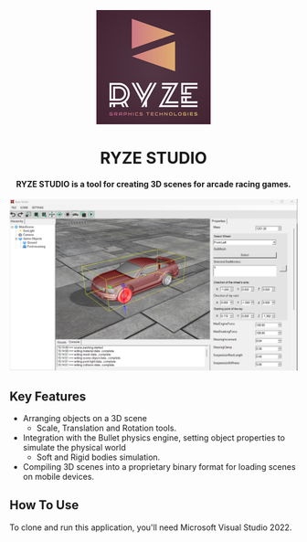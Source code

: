 <p align="center">
  <img src="https://github.com/yuriy3122/Ryze-Studio/blob/main/logo.jpeg" />
</p>

<h1 align="center">RYZE STUDIO</h1>
<h4 align="center">RYZE STUDIO is a tool for creating 3D scenes for arcade racing games.</h4>

<img src="https://github.com/yuriy3122/Ryze-Studio/blob/main/RYZE%20Studio.jpg" alt="Screenshot">

## Key Features

* Arranging objects on a 3D scene
  - Scale, Translation and Rotation tools.
* Integration with the Bullet physics engine, setting object properties to simulate the physical world
  - Soft and Rigid bodies simulation.
* Compiling 3D scenes into a proprietary binary format for loading scenes on mobile devices.

## How To Use

To clone and run this application, you'll need Microsoft Visual Studio 2022.


